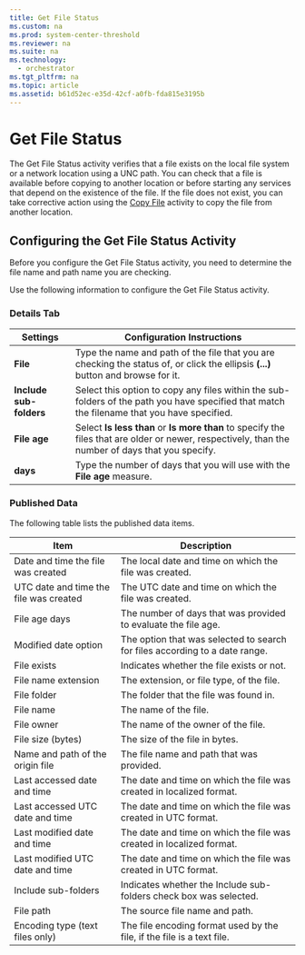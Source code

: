 ```yaml
---
title: Get File Status
ms.custom: na
ms.prod: system-center-threshold
ms.reviewer: na
ms.suite: na
ms.technology: 
  - orchestrator
ms.tgt_pltfrm: na
ms.topic: article
ms.assetid: b61d52ec-e35d-42cf-a0fb-fda815e3195b
---
```

# Get File Status
The Get File Status activity verifies that a file exists on the local file system or a network location using a UNC path. You can check that a file is available before copying to another location or before starting any services that depend on the existence of the file. If the file does not exist, you can take corrective action using the [Copy File](../../orch/reference/Copy-File.md) activity to copy the file from another location.  
  
## Configuring the Get File Status Activity  
Before you configure the Get File Status activity, you need to determine the file name and path name you are checking.  
  
Use the following information to configure the Get File Status activity.  
  
### Details Tab  
  
|Settings|Configuration Instructions|  
|------------|------------------------------|  
|**File**|Type the name and path of the file that you are checking the status of, or click the ellipsis **\(...\)** button and browse for it.|  
|**Include sub\-folders**|Select this option to copy any files within the sub\-folders of the path you have specified that match the filename that you have specified.|  
|**File age**|Select **Is less than** or **Is more than** to specify the files that are older or newer, respectively, than the number of days that you specify.|  
|**days**|Type the number of days that you will use with the **File age** measure.|  
  
### Published Data  
The following table lists the published data items.  
  
|Item|Description|  
|--------|---------------|  
|Date and time the file was created|The local date and time on which the file was created.|  
|UTC date and time the file was created|The UTC date and time on which the file was created.|  
|File age days|The number of days that was provided to evaluate the file age.|  
|Modified date option|The option that was selected to search for files according to a date range.|  
|File exists|Indicates whether the file exists or not.|  
|File name extension|The extension, or file type, of the file.|  
|File folder|The folder that the file was found in.|  
|File name|The name of the file.|  
|File owner|The name of the owner of the file.|  
|File size \(bytes\)|The size of the file in bytes.|  
|Name and path of the origin file|The file name and path that was provided.|  
|Last accessed date and time|The date and time on which the file was created in localized format.|  
|Last accessed UTC date and time|The date and time on which the file was created in UTC format.|  
|Last modified date and time|The date and time on which the file was created in localized format.|  
|Last modified UTC date and time|The date and time on which the file was created in UTC format.|  
|Include sub\-folders|Indicates whether the Include sub\-folders check box was selected.|  
|File path|The source file name and path.|  
|Encoding type \(text files only\)|The file encoding format used by the file, if the file is a text file.|  
  
